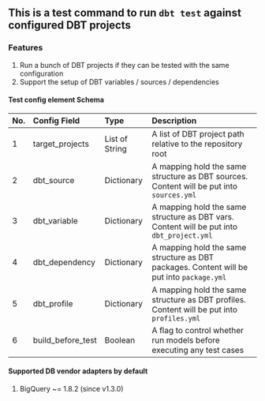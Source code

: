 ## This is a test command to run `dbt test` against configured DBT projects

### Features
1. Run a bunch of DBT projects if they can be tested with the same configuration
2. Support the setup of DBT variables / sources / dependencies

#### Test config element Schema
| No. | Config Field      | Type           | Description                                                                                |
|:----|:------------------|:---------------|:-------------------------------------------------------------------------------------------|
| 1   | target_projects   | List of String | A list of DBT project path relative to the repository root                                 |
| 2   | dbt_source        | Dictionary     | A mapping hold the same structure as DBT sources. Content will be put into `sources.yml`   |
| 3   | dbt_variable      | Dictionary     | A mapping hold the same structure as DBT vars. Content will be put into `dbt_project.yml`  |
| 4   | dbt_dependency    | Dictionary     | A mapping hold the same structure as DBT packages. Content will be put into `package.yml`  |
| 5   | dbt_profile       | Dictionary     | A mapping hold the same structure as DBT profiles. Content will be put into `profiles.yml` |
| 6   | build_before_test | Boolean        | A flag to control whether run models before executing any test cases                       |

#### Supported DB vendor adapters by default
1. BigQuery ~= 1.8.2 (since v1.3.0)